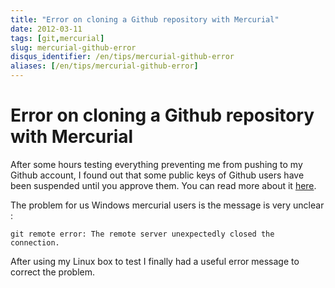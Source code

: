 ```yaml
---
title: "Error on cloning a Github repository with Mercurial"
date: 2012-03-11
tags: [git,mercurial]
slug: mercurial-github-error
disqus_identifier: /en/tips/mercurial-github-error
aliases: [/en/tips/mercurial-github-error]
---
```

# Error on cloning a Github repository with Mercurial

After some hours testing everything preventing me from pushing to my Github account, I found out that some public keys of Github users have been suspended until you approve them. You can read more about it [here](https://github.com/blog/1068-public-key-security-vulnerability-and-mitigation).

The problem for us Windows mercurial users is the message is very unclear : 

```
git remote error: The remote server unexpectedly closed the connection.
```

After using my Linux box to test I finally had a useful error message to correct the problem.


